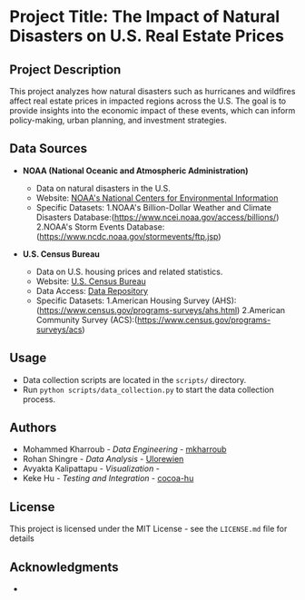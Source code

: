 # Project Title: The Impact of Natural Disasters on U.S. Real Estate Prices

## Project Description
This project analyzes how natural disasters such as hurricanes and wildfires affect real estate prices in impacted regions across the U.S. The goal is to provide insights into the economic impact of these events, which can inform policy-making, urban planning, and investment strategies.

## Data Sources
- **NOAA (National Oceanic and Atmospheric Administration)**
  - Data on natural disasters in the U.S.
  - Website: [NOAA's National Centers for Environmental Information](https://www.ncdc.noaa.gov/)
  - Specific Datasets: 1.NOAA's Billion-Dollar Weather and Climate Disasters Database:(https://www.ncei.noaa.gov/access/billions/)
                       2.NOAA's Storm Events Database:(https://www.ncdc.noaa.gov/stormevents/ftp.jsp)

- **U.S. Census Bureau**
  - Data on U.S. housing prices and related statistics.
  - Website: [U.S. Census Bureau](https://www.census.gov/)
  - Data Access: [Data Repository](https://www.census.gov/data.html)
  - Specific Datasets: 1.American Housing Survey (AHS):(https://www.census.gov/programs-surveys/ahs.html)
		       2.American Community Survey (ACS):(https://www.census.gov/programs-surveys/acs)


## Usage
- Data collection scripts are located in the `scripts/` directory.
- Run `python scripts/data_collection.py` to start the data collection process.


## Authors
- Mohammed Kharroub - *Data Engineering* - [mkharroub](https://github.com/mkharroub)
- Rohan Shingre - *Data Analysis* - [Ulorewien](https://github.com/Ulorewien)
- Avyakta Kalipattapu - *Visualization* - []()
- Keke Hu - *Testing and Integration* - [cocoa-hu](https://github.com/cocoa-hu)

## License
This project is licensed under the MIT License - see the `LICENSE.md` file for details

## Acknowledgments
-

